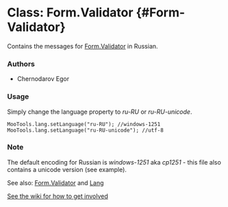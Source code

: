 Class: Form.Validator {#Form-Validator}
=====================================

Contains the messages for [Form.Validator][] in Russian.

### Authors

* Chernodarov Egor

### Usage

Simply change the language property to *ru-RU* or *ru-RU-unicode*.

	MooTools.lang.setLanguage("ru-RU"); //windows-1251
	MooTools.lang.setLanguage("ru-RU-unicode"); //utf-8

### Note

The default encoding for Russian is *windows-1251* aka *cp1251* - this file also contains a unicode version (see example).

See also: [Form.Validator][] and [Lang][]

[See the wiki for how to get involved](http://wiki.github.com/mootools/mootools-more)

[Form.Validator]: http://www.mootools.net/docs/more/Forms/Form.Validator#Form-Validator
[Lang]: http://www.mootools.net/docs/more/Core/Lang